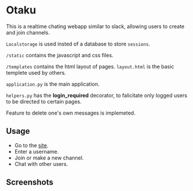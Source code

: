 # Otaku

This is a realtime chating webapp similar to slack, allowing users to create and join channels.

`Localstorage` is used insted of a database to store `sessions`.

`/static` contains the javascript and css files.

`/templates` contains the html layout of pages. `layout.html` is the basic templete used by others.

`application.py` is the main application.

`helpers.py` has the **login_required** decorator, to falicitate only logged users to be directed to certain pages.

Feature to delete one's own messages is implemeted.

## Usage

- Go to the [site](https://ipu-chat.herokuapp.com/).
- Enter a username.
- Join or make a new channel.
- Chat with other users.

## Screenshots
